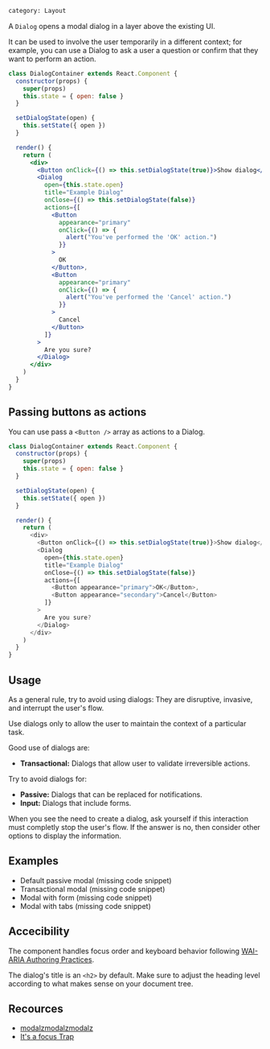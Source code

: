 ```meta
category: Layout
```

A <code>Dialog</code> opens a modal dialog in a layer above the existing UI.

It can be used to involve the user temporarily in a different context; for example, you can use a Dialog to ask a user a question or confirm that they want to perform an action.

```jsx
class DialogContainer extends React.Component {
  constructor(props) {
    super(props)
    this.state = { open: false }
  }

  setDialogState(open) {
    this.setState({ open })
  }

  render() {
    return (
      <div>
        <Button onClick={() => this.setDialogState(true)}>Show dialog</Button>
        <Dialog
          open={this.state.open}
          title="Example Dialog"
          onClose={() => this.setDialogState(false)}
          actions={[
            <Button
              appearance="primary"
              onClick={() => {
                alert("You've performed the 'OK' action.")
              }}
            >
              OK
            </Button>,
            <Button
              appearance="primary"
              onClick={() => {
                alert("You've performed the 'Cancel' action.")
              }}
            >
              Cancel
            </Button>
          ]}
        >
          Are you sure?
        </Dialog>
      </div>
    )
  }
}
```

## Passing buttons as actions

You can use pass a `<Button />` array as actions to a Dialog.

```js
class DialogContainer extends React.Component {
  constructor(props) {
    super(props)
    this.state = { open: false }
  }

  setDialogState(open) {
    this.setState({ open })
  }

  render() {
    return (
      <div>
        <Button onClick={() => this.setDialogState(true)}>Show dialog</Button>
        <Dialog
          open={this.state.open}
          title="Example Dialog"
          onClose={() => this.setDialogState(false)}
          actions={[
            <Button appearance="primary">OK</Button>,
            <Button appearance="secondary">Cancel</Button>
          ]}
        >
          Are you sure?
        </Dialog>
      </div>
    )
  }
}
```

## Usage

As a general rule, try to avoid using dialogs: They are disruptive, invasive, and interrupt the user's flow.

Use dialogs only to allow the user to maintain the context of a particular task.

Good use of dialogs are:

- **Transactional:** Dialogs that allow user to validate irreversible actions.

Try to avoid dialogs for:

- **Passive:** Dialogs that can be replaced for notifications.
- **Input:** Dialogs that include forms.

When you see the need to create a dialog, ask yourself if this interaction must completly stop the user's flow. If the answer is no, then consider other options to display the information.

## Examples

- Default passive modal (missing code snippet)
- Transactional modal (missing code snippet)
- Modal with form (missing code snippet)
- Modal with tabs (missing code snippet)

## Accecibility

The component handles focus order and keyboard behavior following [WAI-ARIA Authoring Practices](https://www.w3.org/TR/wai-aria-practices-1.1/#dialog_modal).

The dialog's title is an `<h2>` by default. Make sure to adjust the heading level according to what makes sense on your document tree.

## Recources

- [modalzmodalzmodalz](https://modalzmodalzmodalz.com/)
- [It's a focus Trap](https://hackernoon.com/its-a-focus-trap-699a04d66fb5)
